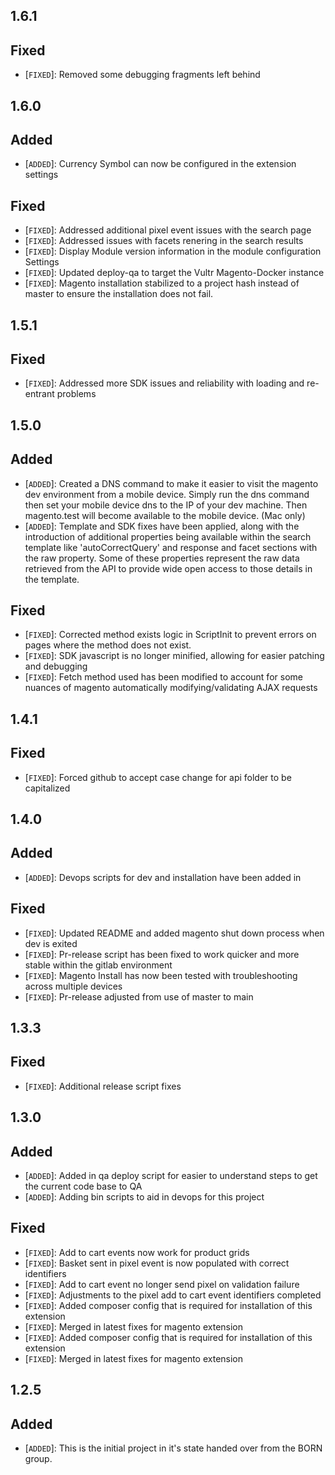 ## 1.6.1

## Fixed

- [`FIXED`]: Removed some debugging fragments left behind

## 1.6.0

## Added

- [`ADDED`]: Currency Symbol can now be configured in the extension settings

## Fixed

- [`FIXED`]: Addressed additional pixel event issues with the search page
- [`FIXED`]: Addressed issues with facets renering in the search results
- [`FIXED`]: Display Module version information in the module configuration Settings
- [`FIXED`]: Updated deploy-qa to target the Vultr Magento-Docker instance
- [`FIXED`]: Magento installation stabilized to a project hash instead of master to ensure the installation does not fail.

## 1.5.1

## Fixed

- [`FIXED`]: Addressed more SDK issues and reliability with loading and re-entrant problems

## 1.5.0

## Added

- [`ADDED`]: Created a DNS command to make it easier to visit the magento dev environment from a mobile device. Simply run the dns command then set your mobile device dns to the IP of your dev machine. Then magento.test will become available to the mobile device. (Mac only)
- [`ADDED`]: Template and SDK fixes have been applied, along with the introduction of additional properties being available within the search template like 'autoCorrectQuery' and response and facet sections with the raw property. Some of these properties represent the raw data retrieved from the API to provide wide open access to those details in the template.

## Fixed

- [`FIXED`]: Corrected method exists logic in ScriptInit to prevent errors on pages where the method does not exist.
- [`FIXED`]: SDK javascript is no longer minified, allowing for easier patching and debugging
- [`FIXED`]: Fetch method used has been modified to account for some nuances of magento automatically modifying/validating AJAX requests

## 1.4.1

## Fixed

- [`FIXED`]: Forced github to accept case change for api folder to be capitalized

## 1.4.0

## Added

- [`ADDED`]: Devops scripts for dev and installation have been added in

## Fixed

- [`FIXED`]: Updated README and added magento shut down process when dev is exited
- [`FIXED`]: Pr-release script has been fixed to work quicker and more stable within the gitlab environment
- [`FIXED`]: Magento Install has now been tested with troubleshooting across multiple devices
- [`FIXED`]: Pr-release adjusted from use of master to main

## 1.3.3

## Fixed

- [`FIXED`]: Additional release script fixes

## 1.3.0

## Added

- [`ADDED`]: Added in qa deploy script for easier to understand steps to get the current code base to QA
- [`ADDED`]: Adding bin scripts to aid in devops for this project

## Fixed

- [`FIXED`]: Add to cart events now work for product grids
- [`FIXED`]: Basket sent in pixel event is now populated with correct identifiers
- [`FIXED`]: Add to cart event no longer send pixel on validation failure
- [`FIXED`]: Adjustments to the pixel add to cart event identifiers completed
- [`FIXED`]: Added composer config that is required for installation of this extension
- [`FIXED`]: Merged in latest fixes for magento extension
- [`FIXED`]: Added composer config that is required for installation of this extension
- [`FIXED`]: Merged in latest fixes for magento extension

## 1.2.5

## Added

- [`ADDED`]: This is the initial project in it's state handed over from the BORN group.
